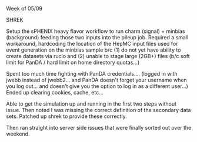 Week of 05/09

SHREK 

Setup the sPHENIX heavy flavor workflow to run charm (signal) + minbias (background) feeding those two inputs into the pileup job.  Required a small workaround, hardcoding the location of the HepMC input files used for event generation on the minbias sample b/c (1) do not yet have ability to create datasets via rucio and (2) unable to stage large (2GB+) files (b/c soft limit for PanDA / hard limit on home directory quotas...)

Spent too much time fighting with PanDA credentials.... (logged in with jwebb instead of jwebb2... and PanDA doesn't forget your username when you log out... and doesn't give you the option to log in as a different user...)  Ended up clearing cookies, cache, etc...

Able to get the simulation up and running in the first two steps without issue.  Then noted I was missing the correct definition of the secondary data sets.  Patched up shrek to provide these correctly.

Then ran straight into server side issues that were finally sorted out over the weekend.
